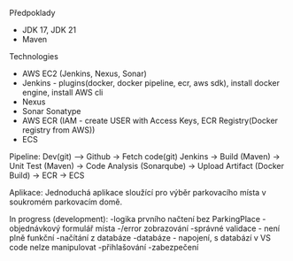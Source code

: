 Předpoklady
- JDK 17, JDK 21
- Maven

Technologies
- AWS EC2 (Jenkins, Nexus, Sonar)
- Jenkins - plugins(docker, docker pipeline, ecr, aws sdk), install docker engine, install AWS cli
- Nexus
- Sonar Sonatype
- AWS ECR (IAM - create USER with Access Keys, ECR Registry(Docker registry from AWS))
- ECS

Pipeline:
Dev(git) –> Github -> Fetch code(git) Jenkins -> Build (Maven) -> Unit Test (Maven) -> Code Analysis (Sonarqube) -> Upload Artifact (Docker Build) -> ECR -> ECS 

Aplikace:
Jednoduchá aplikace sloužící pro výběr parkovacího místa v soukromém parkovacím domě.

In progress (development):
-logika prvního načtení bez ParkingPlace
-objednávkový formulář místa
-/error zobrazování
-správné validace - není plně funkční
-načítání z databáze
-databáze - napojení, s databází v VS code nelze manipulovat
-přihlašování
-zabezpečení

